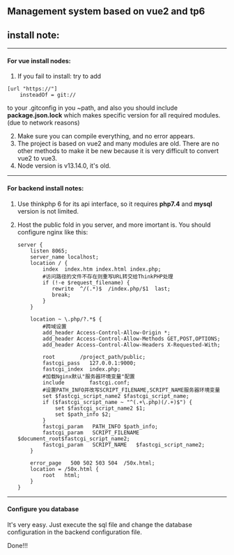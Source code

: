 ## Management system based on vue2 and tp6

## install note:

******

#### For vue install nodes:

1. If you fail to install: try to add

``````shell
[url "https://"]
    insteadOf = git://
``````

to your .gitconfig in you ~path, and also you should include **package.json.lock** which makes specific version for all required modules. (due to network reasons)

2. Make sure you can compile everything, and no error appears.
3. The project is based on vue2 and many modules are old. There are no other methods to make it be new because it is very difficult to convert vue2 to vue3.
4. Node version is v13.14.0, it's old.

______

#### For backend install notes:

1. Use thinkphp 6 for its api interface, so it requires **php7.4** and **mysql** version is not limited.

2. Host the public fold in you server, and more imortant is. You should configure nginx like this:

   ``````nginx
   server {
       listen 8065;
       server_name localhost;
       location / {
           index  index.htm index.html index.php;
           #访问路径的文件不存在则重写URL转交给ThinkPHP处理
           if (!-e $request_filename) {
              rewrite  ^/(.*)$  /index.php/$1  last;
              break;
           }
       }
   
       location ~ \.php/?.*$ {
           #跨域设置
           add_header Access-Control-Allow-Origin *;
           add_header Access-Control-Allow-Methods GET,POST,OPTIONS;    
           add_header Access-Control-Allow-Headers X-Requested-With;
       
           root        /project_path/public;
           fastcgi_pass   127.0.0.1:9000;
           fastcgi_index  index.php;
           #加载Nginx默认"服务器环境变量"配置
           include        fastcgi.conf;
           #设置PATH_INFO并改写SCRIPT_FILENAME,SCRIPT_NAME服务器环境变量
           set $fastcgi_script_name2 $fastcgi_script_name;
           if ($fastcgi_script_name ~ "^(.+\.php)(/.+)$") {
               set $fastcgi_script_name2 $1;
               set $path_info $2;
           }
           fastcgi_param   PATH_INFO $path_info;
           fastcgi_param   SCRIPT_FILENAME   $document_root$fastcgi_script_name2;
           fastcgi_param   SCRIPT_NAME   $fastcgi_script_name2;
       }
       
       error_page   500 502 503 504  /50x.html;
       location = /50x.html {
           root   html;
       }
   }
   ``````

   

______

#### Configure you database

It's very easy. Just execute the sql file and change the database configuration in the backend configuration file.



Done!!!
